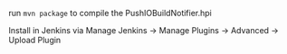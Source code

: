 run `mvn package` to compile the PushIOBuildNotifier.hpi

Install in Jenkins via Manage Jenkins -> Manage Plugins -> Advanced -> Upload Plugin